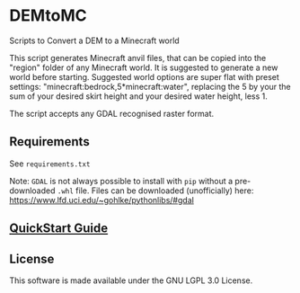 # DEMtoMC
Scripts to Convert a DEM to a Minecraft world

This script generates Minecraft anvil files, that can be copied into the "region" folder of any Minecraft world. It is suggested to generate a new world before starting. Suggested world options are super flat with preset settings: "minecraft:bedrock,5*minecraft:water", replacing the 5 by your the sum of your desired skirt height and your desired water height, less 1.

The script accepts any GDAL recognised raster format.

## Requirements
See `requirements.txt`

Note: `GDAL` is not always possible to install with `pip` without a pre-downloaded `.whl` file. Files can be downloaded (unofficially) here: https://www.lfd.uci.edu/~gohlke/pythonlibs/#gdal

## [QuickStart Guide][1]

## License
This software is made available under the GNU LGPL 3.0 License.


[1]: https://github.com/tobbywilson/DEMtoMC/wiki/Quick-Start-Guide
